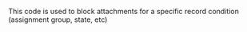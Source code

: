 This code is used to block attachments for a specific record condition (assignment group, state, etc)
